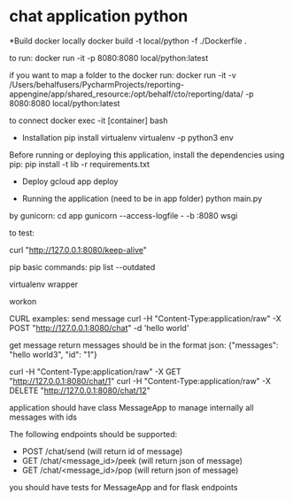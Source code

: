 # chat application python


*Build docker locally
docker build -t local/python -f ./Dockerfile .

to run:
docker run -it -p 8080:8080 local/python:latest

if you want to map a folder to the docker run:
docker run -it -v /Users/behalfusers/PycharmProjects/reporting-appengine/app/shared_resource:/opt/behalf/cto/reporting/data/ -p 8080:8080 local/python:latest
 

to connect
docker exec -it [container] bash

* Installation
pip install virtualenv
virtualenv -p python3 env

Before running or deploying this application, install the dependencies using pip:
pip install -t lib -r requirements.txt

* Deploy
gcloud app deploy

* Running the application (need to be in app folder)
python main.py

by gunicorn:
cd app
gunicorn --access-logfile - -b :8080 wsgi


to test:

curl "http://127.0.0.1:8080/keep-alive"

pip basic commands:
pip list --outdated


virtualenv wrapper

workon



CURL examples:
send message
curl -H "Content-Type:application/raw" -X POST "http://127.0.0.1:8080/chat" -d 'hello world'

get message
return messages should be in the format json:
{"messages": "hello world3", "id": "1"}

curl -H "Content-Type:application/raw" -X GET "http://127.0.0.1:8080/chat/1"
curl -H "Content-Type:application/raw" -X DELETE "http://127.0.0.1:8080/chat/12"

application should have class MessageApp to manage internally all messages with ids

The following endpoints should be supported:
* POST /chat/send (will return id of message)
* GET /chat/<message_id>/peek (will return json of message)
* GET /chat/<message_id>/pop (will return json of message) 

you should have tests for MessageApp and for flask endpoints



